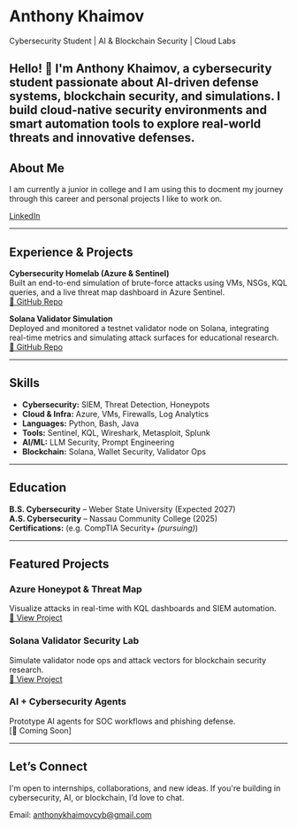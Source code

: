 #  Anthony Khaimov   
Cybersecurity Student | AI & Blockchain Security | Cloud Labs  

Hello! 👋 I'm Anthony Khaimov, a cybersecurity student passionate about AI-driven defense systems, blockchain security, and  simulations. I build cloud-native security environments and smart automation tools to explore real-world threats and innovative defenses.
---

##  About Me
 
 I am currently a junior in college and I am using this to docment my journey through this career and personal projects I like to work on. 

[LinkedIn](https://www.linkedin.com/in/anthony-khaimov/)  


---

##  Experience & Projects

**Cybersecurity Homelab (Azure & Sentinel)**  
Built an end-to-end simulation of brute-force attacks using VMs, NSGs, KQL queries, and a live threat map dashboard in Azure Sentinel.  
[🔗 GitHub Repo](https://github.com/AKhai47/azure-honeypot-siem)

**Solana Validator Simulation**  
Deployed and monitored a testnet validator node on Solana, integrating real-time metrics and simulating attack surfaces for educational research.  
[🔗 GitHub Repo](https://github.com/AKhai47/Solana-Validator-Security-Project)

---

##  Skills

- **Cybersecurity:** SIEM, Threat Detection, Honeypots
- **Cloud & Infra:** Azure, VMs, Firewalls, Log Analytics  
- **Languages:** Python, Bash, Java 
- **Tools:** Sentinel, KQL, Wireshark, Metasploit, Splunk  
- **AI/ML:** LLM Security, Prompt Engineering  
- **Blockchain:** Solana, Wallet Security, Validator Ops

---

##  Education

**B.S. Cybersecurity** – Weber State University (Expected 2027)  
**A.S. Cybersecurity** – Nassau Community College (2025)  
**Certifications:** (e.g. CompTIA Security+ *(pursuing)*)

---

##  Featured Projects

###  Azure Honeypot & Threat Map  
Visualize attacks in real-time with KQL dashboards and SIEM automation.  
[🔗 View Project](https://github.com/AKhai47/azure-honeypot-siem)

###  Solana Validator Security Lab  
Simulate validator node ops and attack vectors for blockchain security research.  
[🔗 View Project](https://github.com/AKhai47/Solana-Validator-Security-Project)
###  AI + Cybersecurity Agents  
Prototype AI agents for SOC workflows and phishing defense.  
[🔗 Coming Soon]

---

##  Let’s Connect

I'm open to internships, collaborations, and new ideas. If you're building in cybersecurity, AI, or blockchain, I’d love to chat.

Email: anthonykhaimovcyb@gmail.com

